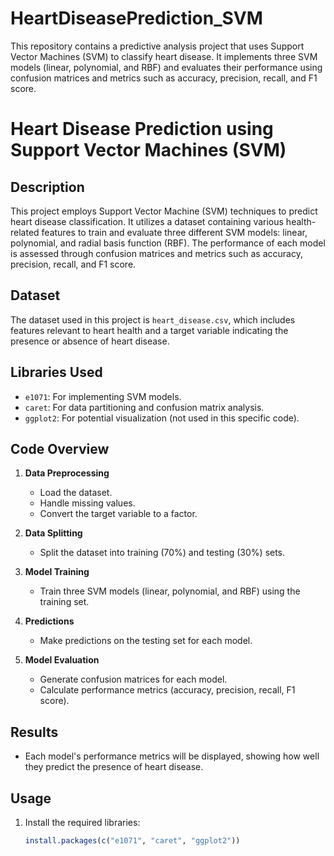# HeartDiseasePrediction_SVM
This repository contains a predictive analysis project that uses Support Vector Machines (SVM) to classify heart disease. It implements three SVM models (linear, polynomial, and RBF) and evaluates their performance using confusion matrices and metrics such as accuracy, precision, recall, and F1 score.

# Heart Disease Prediction using Support Vector Machines (SVM)

## Description

This project employs Support Vector Machine (SVM) techniques to predict heart disease classification. It utilizes a dataset containing various health-related features to train and evaluate three different SVM models: linear, polynomial, and radial basis function (RBF). The performance of each model is assessed through confusion matrices and metrics such as accuracy, precision, recall, and F1 score.

## Dataset

The dataset used in this project is `heart_disease.csv`, which includes features relevant to heart health and a target variable indicating the presence or absence of heart disease.

## Libraries Used

- `e1071`: For implementing SVM models.
- `caret`: For data partitioning and confusion matrix analysis.
- `ggplot2`: For potential visualization (not used in this specific code).

## Code Overview

1. **Data Preprocessing**
   - Load the dataset.
   - Handle missing values.
   - Convert the target variable to a factor.

2. **Data Splitting**
   - Split the dataset into training (70%) and testing (30%) sets.

3. **Model Training**
   - Train three SVM models (linear, polynomial, and RBF) using the training set.

4. **Predictions**
   - Make predictions on the testing set for each model.

5. **Model Evaluation**
   - Generate confusion matrices for each model.
   - Calculate performance metrics (accuracy, precision, recall, F1 score).

## Results

- Each model's performance metrics will be displayed, showing how well they predict the presence of heart disease.

## Usage

1. Install the required libraries:
   ```R
   install.packages(c("e1071", "caret", "ggplot2"))
